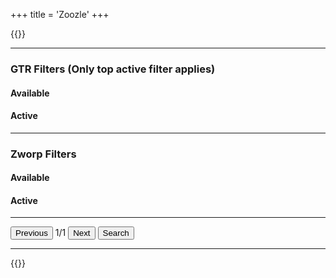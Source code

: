 +++
title = 'Zoozle'
+++

{{<rawhtml>}}
<script src='https://code.jquery.com/jquery-3.6.0.min.js'></script>
<script src="https://cdnjs.cloudflare.com/ajax/libs/three.js/0.159.0/three.min.js" integrity="sha512-OviGQIoFPxWNbGybQNprasilCxjtXNGCjnaZQvDeCT0lSPwJXd5TC3usI/jsWepKW9lZLZ1ob1q/Vy4MnlTt7g==" crossorigin="anonymous" referrerpolicy="no-referrer"></script>
<link rel="stylesheet" href="https://cdnjs.cloudflare.com/ajax/libs/font-awesome/6.5.1/css/all.min.css">
<script src='/toolkist.js'></script>
<script src='/toolkist_color.js'></script>
<script src='/toolkist_fs.js'></script>
<script src='/toolkist_playlist.js'></script>
<script src='/toolkist.zworpshop.js'></script>
<script src='/toolkist.zoozle.js'></script>
<script src='/toolkist.apisearch.js'></script>
<script src='/toolkist.apimanager.js'></script>
<style>
    input,button{
        color: black !important;
    }
    </style>
<hr>
<h3>GTR Filters (Only top active filter applies)</h3>
<h4>Available</h4>
<div id="nonActiveGTRFilters"></div>
<h4>Active</h4>
<div id="activeGTRFilters"></div>
<hr>
<h3>Zworp Filters</h3>
<h4>Available</h4>
<div id="nonActiveZworpFilters"></div>
<h4>Active</h4>
<div id="activeZworpFilters"></div>
<hr>
<input type="button" value="Previous" onclick="toolkist_apimanager.PreviousPage()"/>
<span id="pageNumber">1/1</span>
<input type="button" value="Next" onclick="toolkist_apimanager.NextPage()"/>
<input type="button" value="Search" onclick="toolkist_apimanager.Search()"/>
<hr>
<div id="results"></div>

<script>
    function OnLoaded() {
        var resultsDiv = $('#results');
        resultsDiv.empty();

        if (toolkist_apimanager.pageData.levels.length > 0) {
            resultsDiv.append('<h2>Levels:</h2>');
            var grid = $('<div style="display: flex; flex-wrap: wrap; gap: 20px;"></div>'); // Create a grid layout
            toolkist_apimanager.pageData.levels.forEach(function(level) {

                var extraGTRData = toolkist_apimanager.GetAdditionalGTRData(level);
                // Check if extraGTRData contains the property 'points'
                var points = extraGTRData.points !== undefined ? extraGTRData.points : null;

                var card = $('<div style="position: relative; border: 1px solid #ccc; border-radius: 8px; overflow: hidden; width: 360px; box-shadow: 0 4px 8px rgba(0,0,0,0.1);"></div>');

                // Add the points box only if points exist
                if (points !== null) {
                    var pointsBox = $('<div style="position: absolute; top: 10px; left: 10px; padding: 5px; background-color: #007bff; color: white; border-radius: 5px; z-index: 10;">Points: ' + points + '</div>');
                    card.append(pointsBox);
                }

                var steamButton = $('<button onclick="window.open(\'https://steamcommunity.com/sharedfiles/filedetails/?id=' + level.attributes.workshopId + '\', \'_blank\')" style="position: absolute; top: 10px; right: 10px; padding: 5px 10px; background-color: #007bff; color: white; border: none; border-radius: 5px; cursor: pointer; z-index: 10;">Steam</button>');

                var image = $('<img style="width: 100%; height: 180px; object-fit: cover;" src="' + level.attributes.imageUrl + '">');
                var content = $('<div style="padding: 16px;"></div>');

                var name = $('<h3 style="margin: 0 0 10px 0;">' + level.attributes.name + '</h3>');
                var author = $('<p style="margin: 0; color: #666;">By: ' + level.attributes.fileAuthor + '</p>');
                var validationTime = $('<p style="margin: 0; color: #666;">Validation Time: ' + toolkist_apimanager.ConvertSecondsToTime(level.attributes.validation) + '</p>');

                content.append(name, author, validationTime);
                card.append(steamButton, image, content);
                grid.append(card);
            });
            resultsDiv.append(grid);
        } else {
            resultsDiv.append('<p>No levels found.</p>');
        }

        $('#pageNumber').html(toolkist_apimanager.pageData.pageNumber + "/" + (Math.ceil(toolkist_apimanager.levelsBuffer.length / toolkist_apimanager.pageData.pageSize)));
    }

    $(document).ready(function() {
        toolkist_apimanager.GetPlayerData(function(){
            toolkist_apimanager.RenderFilters('zworp', 'activeZworpFilters', 'nonActiveZworpFilters');
            toolkist_apimanager.RenderFilters('gtr', 'activeGTRFilters', 'nonActiveGTRFilters');
            toolkist_apimanager.OnLoadedCallback = OnLoaded;
        });        
    });
</script>

{{</rawhtml>}}